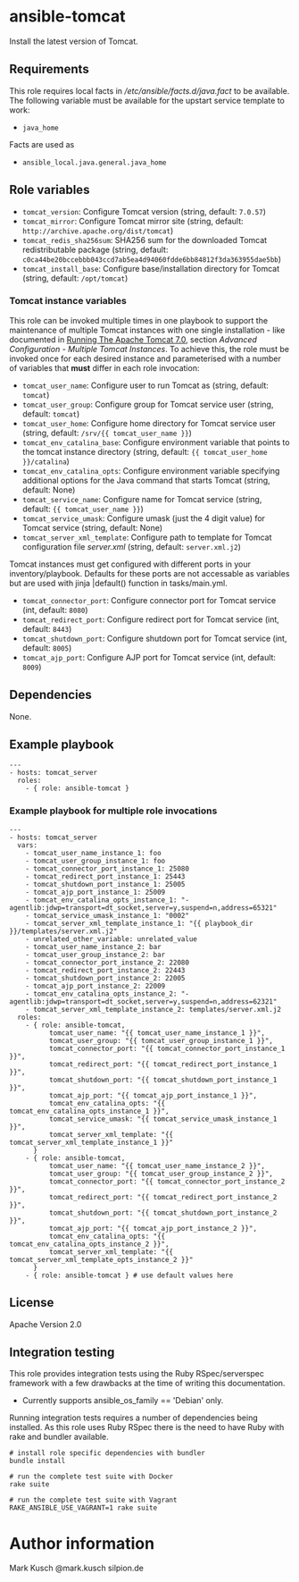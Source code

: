 # ansible-tomcat

Install the latest version of Tomcat.

## Requirements

This role requires local facts in */etc/ansible/facts.d/java.fact*
to be available. The following variable must be available for the
upstart service template to work:

* ``java_home``

Facts are used as

* ``ansible_local.java.general.java_home``

## Role variables

* ``tomcat_version``: Configure Tomcat version (string, default: ``7.0.57``)
* ``tomcat_mirror``: Configure Tomcat mirror site (string, default: ``http://archive.apache.org/dist/tomcat``)
* ``tomcat_redis_sha256sum``: SHA256 sum for the downloaded Tomcat redistributable package (string, default: ``c0ca44be20bccebbb043ccd7ab5ea4d94060fdde6bb84812f3da363955dae5bb``)
* ``tomcat_install_base``: Configure base/installation directory for Tomcat (string, default: ``/opt/tomcat``)

### Tomcat instance variables

This role can be invoked multiple times in one playbook to support the maintenance
of multiple Tomcat instances with one single installation - like documented in
[Running The Apache Tomcat 7.0](http://tomcat.apache.org/tomcat-7.0-doc/RUNNING.txt),
section *Advanced Configuration - Multiple Tomcat Instances*. To achieve this, the
role must be invoked once for each desired instance and parameterised with a number
of variables that **must** differ in each role invocation:

* ``tomcat_user_name``: Configure user to run Tomcat as (string, default: ``tomcat``)
* ``tomcat_user_group``: Configure group for Tomcat service user (string, default: ``tomcat``)
* ``tomcat_user_home``: Configure home directory for Tomcat service user (string, default: ``/srv/{{ tomcat_user_name }}``)
* ``tomcat_env_catalina_base``: Configure environment variable that points to the tomcat instance directory (string, default: ``{{ tomcat_user_home }}/catalina``)
* ``tomcat_env_catalina_opts``: Configure environment variable specifying additional options for the Java command that starts Tomcat (string, default: None)
* ``tomcat_service_name``: Configure name for Tomcat service (string, default: ``{{ tomcat_user_name }}``)
* ``tomcat_service_umask``: Configure umask (just the 4 digit value) for Tomcat service (string, default: None)
* ``tomcat_server_xml_template``: Configure path to template for Tomcat configuration file _server.xml_ (string, default: ``server.xml.j2``)

Tomcat instances must get configured with different ports in your inventory/playbook.
Defaults for these ports are not accessable as variables but are used with jinja |default()
function in tasks/main.yml.

* ``tomcat_connector_port``: Configure connector port for Tomcat service (int, default: ``8080``)
* ``tomcat_redirect_port``: Configure redirect port for Tomcat service (int, default: ``8443``)
* ``tomcat_shutdown_port``: Configure shutdown port for Tomcat service (int, default: ``8005``)
* ``tomcat_ajp_port``: Configure AJP port for Tomcat service (int, default: ``8009``)

## Dependencies

None.

## Example playbook

    ---
    - hosts: tomcat_server
      roles:
        - { role: ansible-tomcat }

### Example playbook for multiple role invocations

    ---
    - hosts: tomcat_server
      vars:
        - tomcat_user_name_instance_1: foo
        - tomcat_user_group_instance_1: foo
        - tomcat_connector_port_instance_1: 25080
        - tomcat_redirect_port_instance_1: 25443
        - tomcat_shutdown_port_instance_1: 25005
        - tomcat_ajp_port_instance_1: 25009
        - tomcat_env_catalina_opts_instance_1: "-agentlib:jdwp=transport=dt_socket,server=y,suspend=n,address=65321"
        - tomcat_service_umask_instance_1: "0002"
        - tomcat_server_xml_template_instance_1: "{{ playbook_dir }}/templates/server.xml.j2"
        - unrelated_other_variable: unrelated_value
        - tomcat_user_name_instance_2: bar
        - tomcat_user_group_instance_2: bar
        - tomcat_connector_port_instance_2: 22080
        - tomcat_redirect_port_instance_2: 22443
        - tomcat_shutdown_port_instance_2: 22005
        - tomcat_ajp_port_instance_2: 22009
        - tomcat_env_catalina_opts_instance_2: "-agentlib:jdwp=transport=dt_socket,server=y,suspend=n,address=62321"
        - tomcat_server_xml_template_instance_2: templates/server.xml.j2
      roles:
        - { role: ansible-tomcat,
              tomcat_user_name: "{{ tomcat_user_name_instance_1 }}",
              tomcat_user_group: "{{ tomcat_user_group_instance_1 }}",
              tomcat_connector_port: "{{ tomcat_connector_port_instance_1 }}",
              tomcat_redirect_port: "{{ tomcat_redirect_port_instance_1 }}",
              tomcat_shutdown_port: "{{ tomcat_shutdown_port_instance_1 }}",
              tomcat_ajp_port: "{{ tomcat_ajp_port_instance_1 }}",
              tomcat_env_catalina_opts: "{{ tomcat_env_catalina_opts_instance_1 }}",
              tomcat_service_umask: "{{ tomcat_service_umask_instance_1 }}",
              tomcat_server_xml_template: "{{ tomcat_server_xml_template_instance_1 }}"
          }
        - { role: ansible-tomcat,
              tomcat_user_name: "{{ tomcat_user_name_instance_2 }}",
              tomcat_user_group: "{{ tomcat_user_group_instance_2 }}",
              tomcat_connector_port: "{{ tomcat_connector_port_instance_2 }}",
              tomcat_redirect_port: "{{ tomcat_redirect_port_instance_2 }}",
              tomcat_shutdown_port: "{{ tomcat_shutdown_port_instance_2 }}",
              tomcat_ajp_port: "{{ tomcat_ajp_port_instance_2 }}",
              tomcat_env_catalina_opts: "{{ tomcat_env_catalina_opts_instance_2 }}",
              tomcat_server_xml_template: "{{ tomcat_server_xml_template_opts_instance_2 }}"
          }
        - { role: ansible-tomcat } # use default values here

## License

Apache Version 2.0

## Integration testing

This role provides integration tests using the Ruby RSpec/serverspec framework
with a few drawbacks at the time of writing this documentation.

- Currently supports ansible_os_family == 'Debian' only.

Running integration tests requires a number of dependencies being
installed. As this role uses Ruby RSpec there is the need to have
Ruby with rake and bundler available.

    # install role specific dependencies with bundler
    bundle install

<!-- -->

    # run the complete test suite with Docker
    rake suite

<!-- -->

    # run the complete test suite with Vagrant
    RAKE_ANSIBLE_USE_VAGRANT=1 rake suite

# Author information

Mark Kusch @mark.kusch silpion.de


<!-- vim: set ts=4 sw=4 et nofen: -->

